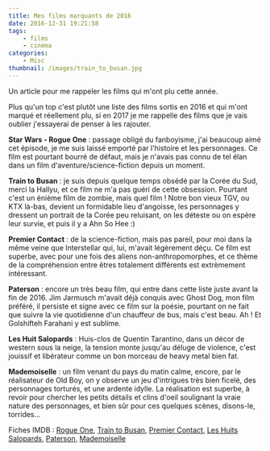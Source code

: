 ```yaml
---
title: Mes films marquants de 2016
date: 2016-12-31 19:21:58
tags:
    - films
    - cinéma
categories:
    - Misc
thumbnail: /images/train_to_busan.jpg
---
```


Un article pour me rappeler les films qui m'ont plu cette année.

Plus qu'un top c'est plutôt une liste des films sortis en 2016 et qui m'ont marqué et réellement plu, si en 2017 je me rappelle des films que je vais oublier j'essayerai de penser à les rajouter.

**Star Wars - Rogue One** : passage obligé du fanboyisme, j'ai beaucoup aimé cet épisode, je me suis laissé emporté par l'histoire et les personnages. Ce film est pourtant bourré de défaut, mais je n'avais pas connu de tel élan dans un film d'aventure/science-fiction depuis un moment.

**Train to Busan** : je suis depuis quelque temps obsédé par la Corée du Sud, merci la Hallyu, et ce film ne m'a pas guéri de cette obsession. Pourtant c'est un énième film de zombie, mais quel film ! Notre bon vieux TGV, ou KTX là-bas, devient un formidable lieu d'angoisse, les personnages y dressent un portrait de la Corée peu reluisant, on les déteste ou on espère leur survie, et puis il y a Ahn So Hee :)

**Premier Contact** : de la science-fiction, mais pas pareil, pour moi dans la même veine que Interstellar qui, lui, m'avait légèrement déçu. Ce film est superbe, avec pour une fois des aliens non-anthropomorphes, et ce thème de la compréhension entre êtres totalement différents est extrèmement intéressant.

**Paterson** : encore un très beau film, qui entre dans cette liste juste avant la fin de 2016. Jim Jarmusch m'avait déjà conquis avec Ghost Dog, mon film préféré, il persiste et signe avec ce film sur la poésie, pourtant on ne fait que suivre la vie quotidienne d'un chauffeur de bus, mais c'est beau. Ah ! Et Golshifteh Farahani y est sublime.

**Les Huit Salopards** : Huis-clos de Quentin Tarantino, dans un décor de western sous la neige, la tension monte jusqu'au déluge de violence, c'est jouissif et libérateur comme un bon morceau de heavy metal bien fat.

**Mademoiselle** : un film venant du pays du matin calme, encore, par le réalisateur de Old Boy, on y observe un jeu d'intrigues très bien ficelé, des personnages torturés, et une ardente idylle. La réalisation est superbe, à revoir pour chercher les petits détails et clins d'oeil soulignant la vraie nature des personnages, et bien sûr pour ces quelques scènes, disons-le, torrides...

Fiches IMDB : [Rogue One](http://www.imdb.com/title/tt3748528/), [Train to Busan](http://www.imdb.com/title/tt5700672/), [Premier Contact](http://www.imdb.com/title/tt2543164/), [Les Huits Salopards](http://www.imdb.com/title/tt3460252/), [Paterson](http://www.imdb.com/title/tt5247022/), [Mademoiselle](http://www.imdb.com/title/tt4016934/)
